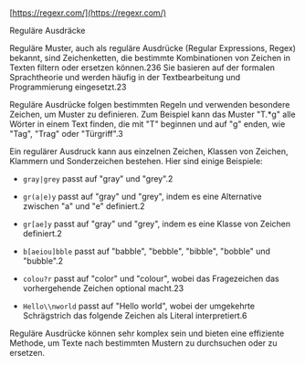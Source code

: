 # 

[https://regexr.com/](https://regexr.com/)


Reguläre Ausdräcke

Reguläre Muster, auch als reguläre Ausdrücke (Regular Expressions, Regex) bekannt, sind Zeichenketten, die bestimmte Kombinationen von Zeichen in Texten filtern oder ersetzen können.236 Sie basieren auf der formalen Sprachtheorie und werden häufig in der Textbearbeitung und Programmierung eingesetzt.23

Reguläre Ausdrücke folgen bestimmten Regeln und verwenden besondere Zeichen, um Muster zu definieren. Zum Beispiel kann das Muster "T.*g" alle Wörter in einem Text finden, die mit "T" beginnen und auf "g" enden, wie "Tag", "Trag" oder "Türgriff".3

Ein regulärer Ausdruck kann aus einzelnen Zeichen, Klassen von Zeichen, Klammern und Sonderzeichen bestehen. Hier sind einige Beispiele:

- `gray|grey` passt auf "gray" und "grey".2
    
- `gr(a|e)y` passt auf "gray" und "grey", indem es eine Alternative zwischen "a" und "e" definiert.2
    
- `gr[ae]y` passt auf "gray" und "grey", indem es eine Klasse von Zeichen definiert.2
    
- `b[aeiou]bble` passt auf "babble", "bebble", "bibble", "bobble" und "bubble".2
    
- `colou?r` passt auf "color" und "colour", wobei das Fragezeichen das vorhergehende Zeichen optional macht.23
    
- `Hello\\nworld` passt auf "Hello world", wobei der umgekehrte Schrägstrich das folgende Zeichen als Literal interpretiert.6
    

Reguläre Ausdrücke können sehr komplex sein und bieten eine effiziente Methode, um Texte nach bestimmten Mustern zu durchsuchen oder zu ersetzen.